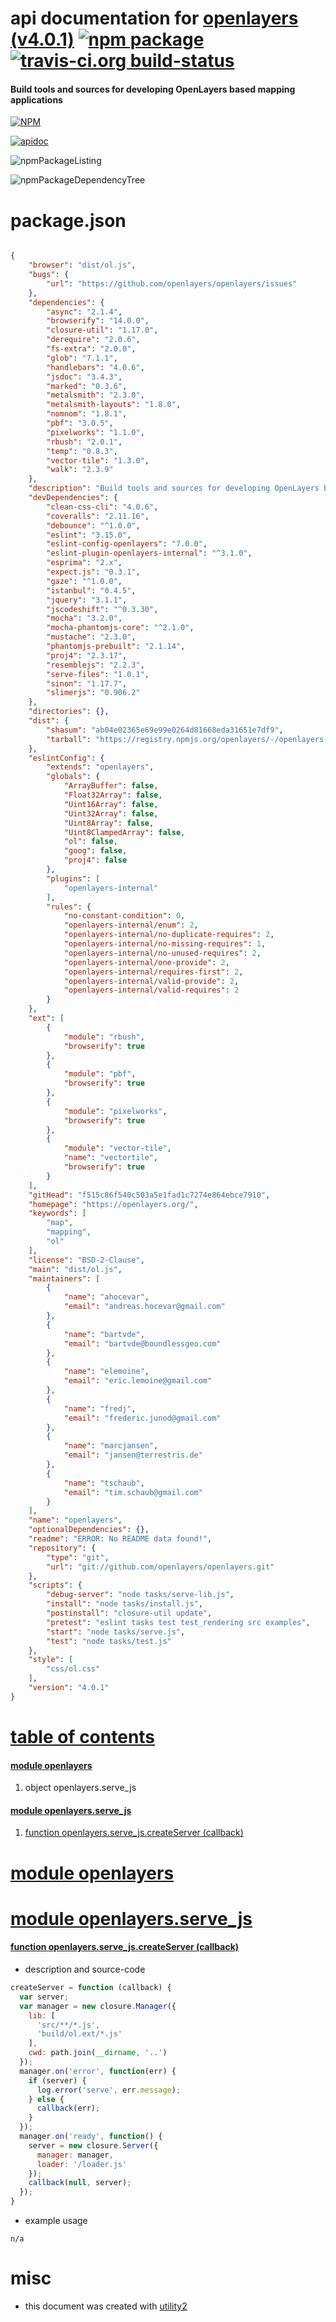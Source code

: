 # api documentation for  [openlayers (v4.0.1)](https://openlayers.org/)  [![npm package](https://img.shields.io/npm/v/npmdoc-openlayers.svg?style=flat-square)](https://www.npmjs.org/package/npmdoc-openlayers) [![travis-ci.org build-status](https://api.travis-ci.org/npmdoc/node-npmdoc-openlayers.svg)](https://travis-ci.org/npmdoc/node-npmdoc-openlayers)
#### Build tools and sources for developing OpenLayers based mapping applications

[![NPM](https://nodei.co/npm/openlayers.png?downloads=true)](https://www.npmjs.com/package/openlayers)

[![apidoc](https://npmdoc.github.io/node-npmdoc-openlayers/build/screenCapture.buildNpmdoc.browser.%2Fhome%2Ftravis%2Fbuild%2Fnpmdoc%2Fnode-npmdoc-openlayers%2Ftmp%2Fbuild%2Fapidoc.html.png)](https://npmdoc.github.io/node-npmdoc-openlayers/build/apidoc.html)

![npmPackageListing](https://npmdoc.github.io/node-npmdoc-openlayers/build/screenCapture.npmPackageListing.svg)

![npmPackageDependencyTree](https://npmdoc.github.io/node-npmdoc-openlayers/build/screenCapture.npmPackageDependencyTree.svg)



# package.json

```json

{
    "browser": "dist/ol.js",
    "bugs": {
        "url": "https://github.com/openlayers/openlayers/issues"
    },
    "dependencies": {
        "async": "2.1.4",
        "browserify": "14.0.0",
        "closure-util": "1.17.0",
        "derequire": "2.0.6",
        "fs-extra": "2.0.0",
        "glob": "7.1.1",
        "handlebars": "4.0.6",
        "jsdoc": "3.4.3",
        "marked": "0.3.6",
        "metalsmith": "2.3.0",
        "metalsmith-layouts": "1.8.0",
        "nomnom": "1.8.1",
        "pbf": "3.0.5",
        "pixelworks": "1.1.0",
        "rbush": "2.0.1",
        "temp": "0.8.3",
        "vector-tile": "1.3.0",
        "walk": "2.3.9"
    },
    "description": "Build tools and sources for developing OpenLayers based mapping applications",
    "devDependencies": {
        "clean-css-cli": "4.0.6",
        "coveralls": "2.11.16",
        "debounce": "^1.0.0",
        "eslint": "3.15.0",
        "eslint-config-openlayers": "7.0.0",
        "eslint-plugin-openlayers-internal": "^3.1.0",
        "esprima": "2.x",
        "expect.js": "0.3.1",
        "gaze": "^1.0.0",
        "istanbul": "0.4.5",
        "jquery": "3.1.1",
        "jscodeshift": "^0.3.30",
        "mocha": "3.2.0",
        "mocha-phantomjs-core": "^2.1.0",
        "mustache": "2.3.0",
        "phantomjs-prebuilt": "2.1.14",
        "proj4": "2.3.17",
        "resemblejs": "2.2.3",
        "serve-files": "1.0.1",
        "sinon": "1.17.7",
        "slimerjs": "0.906.2"
    },
    "directories": {},
    "dist": {
        "shasum": "ab04e02365e69e99e0264d81668eda31651e7df9",
        "tarball": "https://registry.npmjs.org/openlayers/-/openlayers-4.0.1.tgz"
    },
    "eslintConfig": {
        "extends": "openlayers",
        "globals": {
            "ArrayBuffer": false,
            "Float32Array": false,
            "Uint16Array": false,
            "Uint32Array": false,
            "Uint8Array": false,
            "Uint8ClampedArray": false,
            "ol": false,
            "goog": false,
            "proj4": false
        },
        "plugins": [
            "openlayers-internal"
        ],
        "rules": {
            "no-constant-condition": 0,
            "openlayers-internal/enum": 2,
            "openlayers-internal/no-duplicate-requires": 2,
            "openlayers-internal/no-missing-requires": 1,
            "openlayers-internal/no-unused-requires": 2,
            "openlayers-internal/one-provide": 2,
            "openlayers-internal/requires-first": 2,
            "openlayers-internal/valid-provide": 2,
            "openlayers-internal/valid-requires": 2
        }
    },
    "ext": [
        {
            "module": "rbush",
            "browserify": true
        },
        {
            "module": "pbf",
            "browserify": true
        },
        {
            "module": "pixelworks",
            "browserify": true
        },
        {
            "module": "vector-tile",
            "name": "vectortile",
            "browserify": true
        }
    ],
    "gitHead": "f515c86f540c503a5e1fad1c7274e864ebce7910",
    "homepage": "https://openlayers.org/",
    "keywords": [
        "map",
        "mapping",
        "ol"
    ],
    "license": "BSD-2-Clause",
    "main": "dist/ol.js",
    "maintainers": [
        {
            "name": "ahocevar",
            "email": "andreas.hocevar@gmail.com"
        },
        {
            "name": "bartvde",
            "email": "bartvde@boundlessgeo.com"
        },
        {
            "name": "elemoine",
            "email": "eric.lemoine@gmail.com"
        },
        {
            "name": "fredj",
            "email": "frederic.junod@gmail.com"
        },
        {
            "name": "marcjansen",
            "email": "jansen@terrestris.de"
        },
        {
            "name": "tschaub",
            "email": "tim.schaub@gmail.com"
        }
    ],
    "name": "openlayers",
    "optionalDependencies": {},
    "readme": "ERROR: No README data found!",
    "repository": {
        "type": "git",
        "url": "git://github.com/openlayers/openlayers.git"
    },
    "scripts": {
        "debug-server": "node tasks/serve-lib.js",
        "install": "node tasks/install.js",
        "postinstall": "closure-util update",
        "pretest": "eslint tasks test test_rendering src examples",
        "start": "node tasks/serve.js",
        "test": "node tasks/test.js"
    },
    "style": [
        "css/ol.css"
    ],
    "version": "4.0.1"
}
```



# <a name="apidoc.tableOfContents"></a>[table of contents](#apidoc.tableOfContents)

#### [module openlayers](#apidoc.module.openlayers)
1.  object <span class="apidocSignatureSpan">openlayers.</span>serve_js

#### [module openlayers.serve_js](#apidoc.module.openlayers.serve_js)
1.  [function <span class="apidocSignatureSpan">openlayers.serve_js.</span>createServer (callback)](#apidoc.element.openlayers.serve_js.createServer)



# <a name="apidoc.module.openlayers"></a>[module openlayers](#apidoc.module.openlayers)



# <a name="apidoc.module.openlayers.serve_js"></a>[module openlayers.serve_js](#apidoc.module.openlayers.serve_js)

#### <a name="apidoc.element.openlayers.serve_js.createServer"></a>[function <span class="apidocSignatureSpan">openlayers.serve_js.</span>createServer (callback)](#apidoc.element.openlayers.serve_js.createServer)
- description and source-code
```javascript
createServer = function (callback) {
  var server;
  var manager = new closure.Manager({
    lib: [
      'src/**/*.js',
      'build/ol.ext/*.js'
    ],
    cwd: path.join(__dirname, '..')
  });
  manager.on('error', function(err) {
    if (server) {
      log.error('serve', err.message);
    } else {
      callback(err);
    }
  });
  manager.on('ready', function() {
    server = new closure.Server({
      manager: manager,
      loader: '/loader.js'
    });
    callback(null, server);
  });
}
```
- example usage
```shell
n/a
```



# misc
- this document was created with [utility2](https://github.com/kaizhu256/node-utility2)
